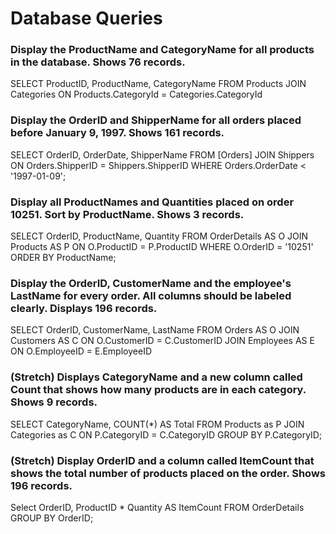 # Database Queries

### Display the ProductName and CategoryName for all products in the database. Shows 76 records.

SELECT ProductID, ProductName, CategoryName FROM Products
JOIN Categories
ON Products.CategoryId = Categories.CategoryId

### Display the OrderID and ShipperName for all orders placed before January 9, 1997. Shows 161 records.

SELECT OrderID, OrderDate, ShipperName FROM [Orders] 
JOIN Shippers
ON Orders.ShipperID = Shippers.ShipperID
WHERE Orders.OrderDate < '1997-01-09';

### Display all ProductNames and Quantities placed on order 10251. Sort by ProductName. Shows 3 records.

SELECT OrderID, ProductName, Quantity FROM OrderDetails AS O 
JOIN Products AS P
ON O.ProductID = P.ProductID
WHERE O.OrderID = '10251'
ORDER BY ProductName;

### Display the OrderID, CustomerName and the employee's LastName for every order. All columns should be labeled clearly. Displays 196 records.

SELECT OrderID, CustomerName, LastName FROM Orders AS O
JOIN Customers AS C
ON O.CustomerID = C.CustomerID
JOIN Employees AS E
ON O.EmployeeID = E.EmployeeID

### (Stretch)  Displays CategoryName and a new column called Count that shows how many products are in each category. Shows 9 records.

SELECT CategoryName, COUNT(*) AS Total FROM Products as P
JOIN Categories as C
ON P.CategoryID = C.CategoryID
GROUP BY P.CategoryID;

### (Stretch) Display OrderID and a  column called ItemCount that shows the total number of products placed on the order. Shows 196 records. 

Select OrderID, ProductID * Quantity AS ItemCount FROM OrderDetails
GROUP BY OrderID;

